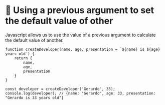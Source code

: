 # 🧐 Using a previous argument to set the default value of other

Javascript allows us to use the value of a previous argument to calculate the default value of another.

```
function createDeveloper(name, age, presentation = `${name} is ${age} years old`) {
    return {
        name,
        age,
        presentation
    }
}

const developer = createDeveloper('Gerardo', 33);
console.log(developer); // {name: "Gerardo", age: 33, presentation: "Gerardo is 33 years old"}
``` 